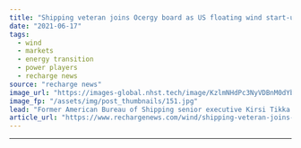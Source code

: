 ```yaml
---
title: "Shipping veteran joins Ocergy board as US floating wind start-up gathers momentum"
date: "2021-06-17"
tags: 
  - wind
  - markets
  - energy transition
  - power players
  - recharge news
source: "recharge news"
image_url: "https://images-global.nhst.tech/image/KzlmNHdPc3NyVDBnM0dYbjdpaDRMa2xSTnd4aWlUU1VUbmdRZEl5MnUvaz0=/nhst/binary/329820b8c518fa18ba6cb9d34d763c4b"
image_fp: "/assets/img/post_thumbnails/151.jpg"
lead: "Former American Bureau of Shipping senior executive Kirsi Tikka joins the offshore wind pioneer as it plans for flagship unit in American waters and first orders off UK"
article_url: "https://www.rechargenews.com/wind/shipping-veteran-joins-ocergy-board-as-us-floating-wind-start-up-gathers-momentum/2-1-1027228"
---
```


---
